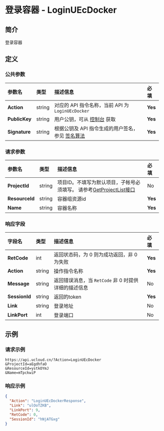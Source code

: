# 登录容器 - LoginUEcDocker

## 简介

登录容器









## 定义

### 公共参数

| 参数名 | 类型 | 描述信息 | 必填 |
|:---|:---|:---|:---|
| **Action**     | string  | 对应的 API 指令名称，当前 API 为 `LoginUEcDocker`                        | **Yes** |
| **PublicKey**  | string  | 用户公钥，可从 [控制台](https://console.ucloud.cn/uapi/apikey) 获取                                             | **Yes** |
| **Signature**  | string  | 根据公钥及 API 指令生成的用户签名，参见 [签名算法](api/summary/signature.md)  | **Yes** |

### 请求参数

| 参数名 | 类型 | 描述信息 | 必填 |
|:---|:---|:---|:---|
| **ProjectId** | string | 项目ID。不填写为默认项目，子帐号必须填写。 请参考[GetProjectList接口](https://docs.ucloud.cn/api/summary/get_project_list) |No|
| **ResourceId** | string | 容器组资源id |**Yes**|
| **Name** | string | 容器名称 |**Yes**|

### 响应字段

| 字段名 | 类型 | 描述信息 | 必填 |
|:---|:---|:---|:---|
| **RetCode** | int | 返回状态码，为 0 则为成功返回，非 0 为失败 |**Yes**|
| **Action** | string | 操作指令名称 |**Yes**|
| **Message** | string | 返回错误消息，当 `RetCode` 非 0 时提供详细的描述信息 |No|
| **SessionId** | string | 返回的token |**Yes**|
| **Link** | string | 登录地址 |No|
| **LinkPort** | int | 登录端口 |No|




## 示例

### 请求示例
    
```
https://api.ucloud.cn/?Action=LoginUEcDocker
&ProjectId=aEgdhfaO
&ResourceId=ystkOYmJ
&Name=mTpckwiP
```

### 响应示例
    
```json
{
  "Action": "LoginUEcDockerResponse",
  "Link": "ulOoTZKB",
  "LinkPort": 9,
  "RetCode": 0,
  "SessionId": "hNjATGxg"
}
```





